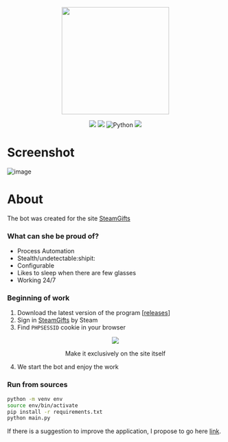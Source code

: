 <div align="center">
  <img src="https://user-images.githubusercontent.com/84909252/221827123-c7fd5d1e-7f6b-4d78-a225-4491305b6a87.png" height="250"/>
</div>

<div align="center">
  
  [![](https://img.shields.io/github/v/release/PalmaLuv/SteamGiftBot?include_prereleases&label=Version&color=blueviolet)](https://github.com/PalmaLuv/SteamGiftBot/releases/latest)
  [![](https://img.shields.io/github/license/PalmaLuv/SteamGiftBot?color=%231E90FF)](LICENSE)
  ![Python](https://img.shields.io/badge/Python_Version-3.9--3.9.6-yellow?logo=python)
  [![](https://img.shields.io/github/downloads/PalmaLuv/SteamGiftBot/total.svg?label=Downloads&logo=github&cacheSeconds=600&color=blueviolet)](https://github.com/PalmaLuv/SteamGiftBot/releases)
</div>

# Screenshot

![image](https://user-images.githubusercontent.com/84909252/221831714-ad9ba053-5f33-4180-b4cd-1c4ba9c2df72.jpg)

# About
The bot was created for the site [SteamGifts](https://www.steamgifts.com/)
### What can she be proud of?
- Process Automation
- Stealth/undetectable:shipit:
- Сonfigurable
- Likes to sleep when there are few glasses
- Working 24/7

### Beginning of work

1. Download the latest version of the program [[releases](https://github.com/PalmaLuv/SteamGiftBot/releases)]
2. Sign in [SteamGifts](https://www.steamgifts.com/) by Steam
3. Find `PHPSESSID` cookie in your browser

<p align="center"> 
  <img src="https://user-images.githubusercontent.com/84909252/211176701-6f0cedb7-7706-4ba0-b36e-3e57719b6f0a.png"/>
</p>
<p align="center">Make it exclusively on the site itself</p>

4. We start the bot and enjoy the work

### Run from sources

```bash
python -m venv env 
source env/bin/activate
pip install -r requirements.txt
python main.py
```
If there is a suggestion to improve the application, I propose to go here [link](https://github.com/PalmaLuv/SteamGiftBot/discussions/6).

